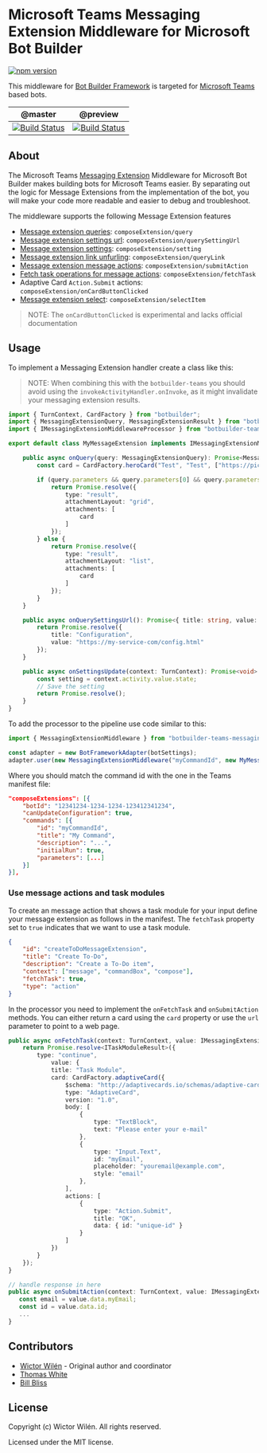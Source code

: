 # Microsoft Teams Messaging Extension Middleware for Microsoft Bot Builder 

[![npm version](https://badge.fury.io/js/botbuilder-teams-messagingextensions.svg)](https://badge.fury.io/js/botbuilder-teams-messagingextensions)

This middleware for [Bot Builder Framework](https://www.npmjs.com/package/botbuilder) is targeted for [Microsoft Teams](https://docs.microsoft.com/en-us/microsoftteams/platform/) based bots.

 | @master | @preview |
 :--------:|:---------:
 [![Build Status](https://travis-ci.org/wictorwilen/botbuilder-teams-messagingextensions.svg?branch=master)](https://travis-ci.org/wictorwilen/botbuilder-teams-messagingextensions)|[![Build Status](https://travis-ci.org/wictorwilen/botbuilder-teams-messagingextensions.svg?branch=preview)](https://travis-ci.org/wictorwilen/botbuilder-teams-messagingextensions)

## About

The Microsoft Teams [Messaging Extension](https://docs.microsoft.com/en-us/microsoftteams/platform/concepts/messaging-extensions/messaging-extensions-overview?view=msteams-client-js-latest) Middleware for Microsoft Bot Builder makes building bots for Microsoft Teams easier. By separating out the logic for Message Extensions from the implementation of the bot, you will make your code more readable and easier to debug and troubleshoot.

The middleware supports the following Message Extension features

* [Message extension queries](https://docs.microsoft.com/en-us/microsoftteams/platform/concepts/messaging-extensions/search-extensions): `composeExtension/query`
* [Message extension settings url](https://docs.microsoft.com/en-us/microsoftteams/platform/concepts/messaging-extensions/search-extensions#add-event-handlers): `composeExtension/querySettingUrl`
* [Message extension settings](https://docs.microsoft.com/en-us/microsoftteams/platform/concepts/messaging-extensions/search-extensions#add-event-handlers): `composeExtension/setting`
* [Message extension link unfurling](https://developer.microsoft.com/en-us/office/blogs/add-rich-previews-to-messages-using-link-unfurling/): `composeExtension/queryLink`
* [Message extension message actions](https://docs.microsoft.com/en-us/microsoftteams/platform/concepts/messaging-extensions/create-extensions): `composeExtension/submitAction`
* [Fetch task operations for message actions](https://docs.microsoft.com/en-us/microsoftteams/platform/concepts/messaging-extensions/create-extensions): `composeExtension/fetchTask`
* Adaptive Card `Action.Submit` actions: `composeExtension/onCardButtonClicked`
* [Message extension select](https://docs.microsoft.com/en-us/microsoftteams/platform/concepts/messaging-extensions/search-extensions): `composeExtension/selectItem`

> NOTE: The `onCardButtonClicked` is experimental and lacks official documentation

## Usage

To implement a Messaging Extension handler create a class like this:

> NOTE: When combining this with the `botbuilder-teams` you should avoid using the  `invokeActivityHandler.onInvoke`, as it might
> invalidate your messaging extension results.

``` TypeScript
import { TurnContext, CardFactory } from "botbuilder";
import { MessagingExtensionQuery, MessagingExtensionResult } from "botbuilder-teams";
import { IMessagingExtensionMiddlewareProcessor } from "botbuilder-teams-messagingextensions";

export default class MyMessageExtension implements IMessagingExtensionMiddlewareProcessor {

    public async onQuery(query: MessagingExtensionQuery): Promise<MessagingExtensionResult> {
        const card = CardFactory.heroCard("Test", "Test", ["https://picsum.photos/200/200"]);

        if (query.parameters && query.parameters[0] && query.parameters[0].name === "initialRun") {
            return Promise.resolve({
                type: "result",
                attachmentLayout: "grid",
                attachments: [
                    card
                ]
            });
        } else {
            return Promise.resolve({
                type: "result",
                attachmentLayout: "list",
                attachments: [
                    card
                ]
            });
        }
    }

    public async onQuerySettingsUrl(): Promise<{ title: string, value: string }> {
        return Promise.resolve({
            title: "Configuration",
            value: "https://my-service-com/config.html"
        });
    }

    public async onSettingsUpdate(context: TurnContext): Promise<void> {
        const setting = context.activity.value.state;
        // Save the setting
        return Promise.resolve();
    }
}
```
To add the processor to the pipeline use code similar to this:

``` TypeScript
import { MessagingExtensionMiddleware } from "botbuilder-teams-messagingextensions";

const adapter = new BotFrameworkAdapter(botSettings);
adapter.user(new MessagingExtensionMiddleware("myCommandId", new MyMessageExtension()));
```

Where you should match the command id with the one in the Teams manifest file:

``` JSON
"composeExtensions": [{
    "botId": "12341234-1234-1234-123412341234",
    "canUpdateConfiguration": true,
    "commands": [{
        "id": "myCommandId",
        "title": "My Command",
        "description": "...",
        "initialRun": true,
        "parameters": [...]
    }]
}],
```

### Use message actions and task modules

To create an message action that shows a task module for your input define your message extension as follows in the manifest. The `fetchTask` property set to `true` indicates that we want to use a task module.

``` JSON
{
    "id": "createToDoMessageExtension",
    "title": "Create To-Do",
    "description": "Create a To-Do item",
    "context": ["message", "commandBox", "compose"], 
    "fetchTask": true,
    "type": "action"
}
```

In the processor you need to implement the `onFetchTask` and `onSubmitAction` methods. You can either return a card using the `card` property or 
use the `url` parameter to point to a web page.

``` TypeScript
public async onFetchTask(context: TurnContext, value: IMessagingExtensionActionRequest): Promise<MessagingExtensionResult | ITaskModuleResult> {
    return Promise.resolve<ITaskModuleResult>({
        type: "continue",
            value: {
            title: "Task Module",
            card: CardFactory.adaptiveCard({
                $schema: "http://adaptivecards.io/schemas/adaptive-card.json",
                type: "AdaptiveCard",
                version: "1.0",
                body: [
                    {
                        type: "TextBlock",
                        text: "Please enter your e-mail"
                    },
                    {
                        type: "Input.Text",
                        id: "myEmail",
                        placeholder: "youremail@example.com",
                        style: "email"
                    },
                ],
                actions: [
                    {
                        type: "Action.Submit",
                        title: "OK",
                        data: { id: "unique-id" }
                    }
                ]
            })
        }
    });
}

// handle response in here
public async onSubmitAction(context: TurnContext, value: IMessagingExtensionActionRequest): Promise<MessagingExtensionResult> {
   const email = value.data.myEmail;
   const id = value.data.id;
   ...
}
```


## Contributors

* [Wictor Wilén](https://github.com/wictorwilen) - Original author and coordinator
* [Thomas White](https://github.com/tdwhite0)
* [Bill Bliss](https://github.com/billbliss)

## License

Copyright (c) Wictor Wilén. All rights reserved.

Licensed under the MIT license.